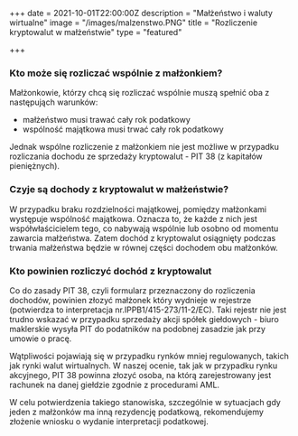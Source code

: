 +++
date = 2021-10-01T22:00:00Z
description = "Małżeństwo i waluty wirtualne"
image = "/images/malzenstwo.PNG"
title = "Rozliczenie kryptowalut w małżeństwie"
type = "featured"

+++
### Kto może się rozliczać wspólnie z małżonkiem?

  
Małżonkowie, którzy chcą się rozliczać wspólnie muszą spełnić oba z następująch warunków:

* małżeństwo musi trawać cały rok podatkowy
* wspólność majątkowa musi trwać cały rok podatkowy

Jednak wspólne rozliczenie z małżonkiem nie jest możliwe w przypadku rozliczania dochodu ze sprzedaży kryptowalut - PIT 38 (z kapitałów pieniężnych).

### Czyje są dochody z kryptowalut w małżeństwie?

W przypadku braku rozdzielności majątkowej, pomiędzy małżonkami występuje wspólność majątkowa. Oznacza to, że każde z nich jest współwłaścicielem tego, co nabywają wspólnie lub osobno od momentu zawarcia małżeństwa. Zatem dochód z kryptowalut osiągnięty podczas trwania małżeństwa będzie w równej części dochodem obu małżonków.

### Kto powinien rozliczyć dochód z kryptowalut

Co do zasady PIT 38, czyli formularz przeznaczony do rozliczenia dochodów, powinien złozyć małżonek który wydnieje w rejestrze (potwierdza to interpretacja nr.IPPB1/415-273/11-2/EC). Taki rejestr nie jest trudno wskazać w przypadku sprzedaży akcji spółek giełdowych - biuro maklerskie wysyła PIT do podatników na podobnej zasadzie jak przy umowie o pracę.

Wątpliwości pojawiają się w przypadku rynków mniej regulowanych, takich jak rynki walut wirtualnych. W naszej ocenie, tak jak w przypadku rynku akcyjnego, PIT 38 powinna złozyć osoba, na którą zarejestrowany jest rachunek na danej giełdzie zgodnie z procedurami AML.

W celu potwierdzenia takiego stanowiska, szczególnie w sytuacjach gdy jeden z małżonków ma inną rezydencję podatkową, rekomendujemy złożenie wniosku o wydanie interpretacji podatkowej.